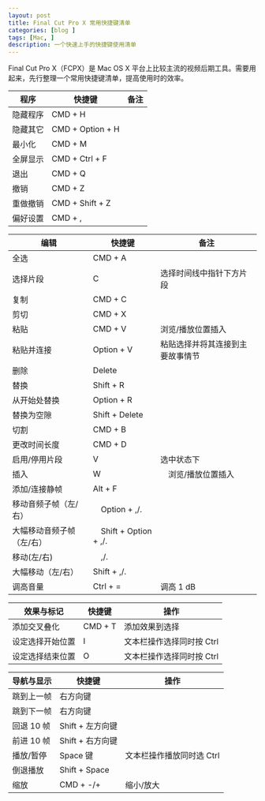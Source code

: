 ```yaml
---
layout: post
title: Final Cut Pro X 常用快捷键清单  
categories: [blog ]
tags: [Mac, ]
description: 一个快速上手的快捷键使用清单
---
```



Final Cut Pro X（FCPX）是 Mac OS X 平台上比较主流的视频后期工具。需要用起来，先行整理一个常用快捷键清单，提高使用时的效率。

| 程序 | 快捷键 | 备注 |
|---|---|---|
| 隐藏程序 | CMD + H | |
| 隐藏其它 | CMD + Option + H | |
| 最小化 | CMD + M | |
| 全屏显示 | CMD + Ctrl + F | |
| 退出 | CMD + Q　|　|
| 撤销 | CMD + Z　|　|
| 重做撤销 | CMD + Shift + Z　|　|
| 偏好设置 | CMD + , |  |

|编辑 |快捷键 |备注 |
|---|---|---|
| 全选 | CMD + A | |
| 选择片段 | C | 选择时间线中指针下方片段 |
| 复制 | CMD + C | |
| 剪切 | CMD + X | |
| 粘贴 | CMD + V | 浏览/播放位置插入 |
| 粘贴并连接| Option + V | 粘贴选择并将其连接到主要故事情节 |
| 删除 | Delete | |
| 替换 | Shift + R | |
| 从开始处替换 | Option + R| |
| 替换为空隙 | Shift + Delete | |
| 切割 | CMD + B | |
| 更改时间长度 | CMD + D | |
| 启用/停用片段 | V　| 选中状态下　|
| 插入 | W　|　浏览/播放位置插入|
| 添加/连接静帧 | Alt + F | |
| 移动音频子帧（左/右） |　Option + ,/.|　|
| 大幅移动音频子帧（左/右） |　Shift + Option + ,/.|　|
| 移动(左/右) |　,/.|　|
| 大幅移动（左/右） | Shift + ,/.　|　|
| 调高音量　| Ctrl + =　| 调高 1 dB　|

| 效果与标记 | 快捷键 | 操作 |
|---|---|---|
| 添加交叉叠化 | CMD + T | 添加效果到选择|
| 设定选择开始位置 | I | 文本栏操作选择同时按 Ctrl | 
| 设定选择结束位置 | O | 文本栏操作选择同时按 Ctrl |


| 导航与显示 | 快捷键 | 操作 |
|---|---|---|
| 跳到上一帧 | 右方向键 | |
| 跳到下一帧 | 右方向键 | |
| 回退 10 帧 | Shift + 左方向键 | |
| 前进 10 帧 | Shift + 右方向键 | |
| 播放/暂停| Space 键 | 文本栏操作播放同时选 Ctrl |
| 倒退播放 | Shift + Space | |
| 缩放 | CMD + -/+ | 缩小/放大 |


